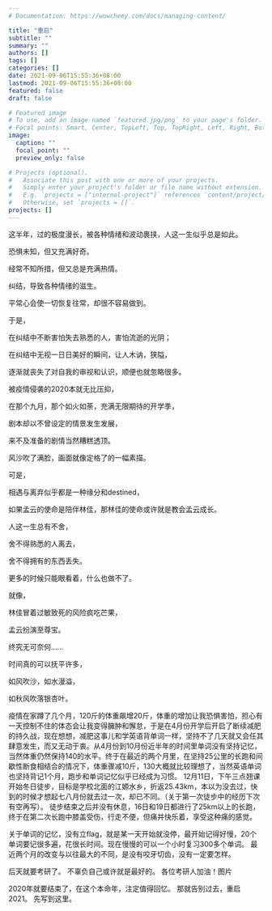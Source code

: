 ```yaml
---
# Documentation: https://wowchemy.com/docs/managing-content/

title: "重启"
subtitle: ""
summary: ""
authors: []
tags: []
categories: []
date: 2021-09-06T15:55:36+08:00
lastmod: 2021-09-06T15:55:36+08:00
featured: false
draft: false

# Featured image
# To use, add an image named `featured.jpg/png` to your page's folder.
# Focal points: Smart, Center, TopLeft, Top, TopRight, Left, Right, BottomLeft, Bottom, BottomRight.
image:
  caption: ""
  focal_point: ""
  preview_only: false

# Projects (optional).
#   Associate this post with one or more of your projects.
#   Simply enter your project's folder or file name without extension.
#   E.g. `projects = ["internal-project"]` references `content/project/deep-learning/index.md`.
#   Otherwise, set `projects = []`.
projects: []
---
```

这半年，过的极度漫长，被各种情绪和波动裹挟，人这一生似乎总是如此。

恐惧未知，但又充满好奇。

经常不知所措，但又总是充满热情。

纠结，导致各种情绪的滋生。

平常心会使一切恢复往常，却很不容易做到。

于是，

在纠结中不断害怕失去熟悉的人，害怕流逝的光阴；

在纠结中无视一日日美好的瞬间，让人木讷，狭隘，

逐渐就丧失了对自我的审视和认识，顺便也就忽略很多。



被疫情侵袭的2020本就无比压抑，

在那个九月，那个如火如荼，充满无限期待的开学季，

剧本却以不曾设定的情景发生发展，

来不及准备的剧情当然糟糕透顶。

风沙吹了满脸，画面就像定格了的一幅素描。

可是，

相遇与离弃似乎都是一种缘分和destined，

如果孟云的使命是陪伴林佳，那林佳的使命或许就是教会孟云成长。

人这一生总有不舍，

舍不得熟悉的人离去，

舍不得拥有的东西丢失。

更多的时候只能眼看着，什么也做不了。

就像，

林佳冒着过敏致死的风险疯吃芒果，

孟云扮演至尊宝。

终究无可奈何……



时间真的可以抚平许多，

如风吹沙，如水漫溢，

如秋风吹落银杏叶。



疫情在家蹲了几个月，120斤的体重飙增20斤，体重的增加让我恐惧害怕，担心有一天控制不住的体态会让我变得臃肿和懈怠，于是在4月份开学后开启了断续减肥的持久战，现在想想，减肥这事儿和学英语背单词一样，坚持不了几天就又会任其肆意发生，而又无动于衷。从4月份到10月份近半年的时间里单词没有坚持记忆，当然体重仍然保持140的水平。终于在最近的两个月里，在坚持25公里的长跑和间歇性断食相结合的情况下，体重骤减10斤，130大概就比较理想了，当然英语单词也坚持背记1个月，跑步和单词记忆似乎已经成为习惯。
12月11日，下午三点翘课开始冬日徒步，目标是学校北面的江嫄水乡，折返25.43km，本以为没去过，快到的时候才想起七八月份就去过一次，却已不同。（关于第一次徒步中的经历下次有空再写）。
徒步结束之后并没有休息，16日和19日都进行了25km以上的长跑，终于在第二次长跑中膝盖受伤，行走不便，但痛并快乐着，享受这种痛的感觉。

关于单词的记忆，没有立flag，就是某一天开始就没停，最开始记得好慢，20个单词要记很多遍，花很长时间。现在慢慢的可以一个小时复习300多个单词。
最近两个月的改变与以往最大的不同，是没有咬牙切齿，没有一定要怎样。


后天就要考研了。
不辜负自己或许就是最好的。
各位考研人加油！图片




2020年就要结束了，在这个本命年，注定值得回忆。
那就告别过去，重启2021。
先写到这里。
